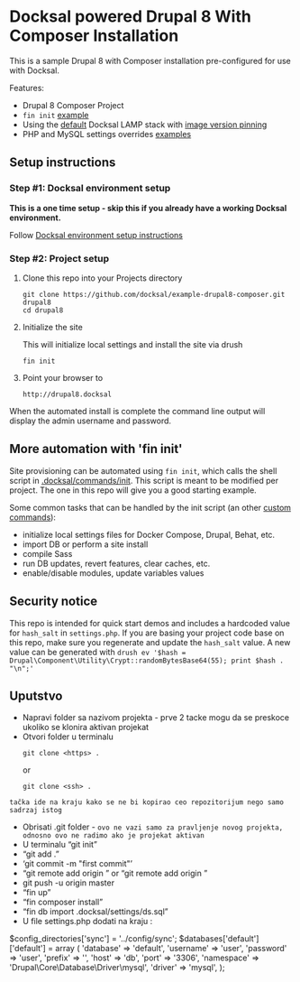 # Docksal powered Drupal 8 With Composer Installation

This is a sample Drupal 8 with Composer installation pre-configured for use with Docksal.

Features:

- Drupal 8 Composer Project
- `fin init` [example](.docksal/commands/init)
- Using the [default](.docksal/docksal.env#L9) Docksal LAMP stack with [image version pinning](.docksal/docksal.env#L13-L15)
- PHP and MySQL settings overrides [examples](.docksal/etc)

## Setup instructions

### Step #1: Docksal environment setup

**This is a one time setup - skip this if you already have a working Docksal environment.**

Follow [Docksal environment setup instructions](https://docs.docksal.io/en/master/getting-started/env-setup)

### Step #2: Project setup

1. Clone this repo into your Projects directory

    ```
    git clone https://github.com/docksal/example-drupal8-composer.git drupal8
    cd drupal8
    ```

2. Initialize the site

    This will initialize local settings and install the site via drush

    ```
    fin init
    ```

3. Point your browser to

    ```
    http://drupal8.docksal
    ```

When the automated install is complete the command line output will display the admin username and password.


## More automation with 'fin init'

Site provisioning can be automated using `fin init`, which calls the shell script in [.docksal/commands/init](.docksal/commands/init).
This script is meant to be modified per project. The one in this repo will give you a good starting example.

Some common tasks that can be handled by the init script (an other [custom commands](https://docs.docksal.io/en/master/fin/custom-commands/)):

- initialize local settings files for Docker Compose, Drupal, Behat, etc.
- import DB or perform a site install
- compile Sass
- run DB updates, revert features, clear caches, etc.
- enable/disable modules, update variables values


## Security notice

This repo is intended for quick start demos and includes a hardcoded value for `hash_salt` in `settings.php`.
If you are basing your project code base on this repo, make sure you regenerate and update the `hash_salt` value.
A new value can be generated with `drush ev '$hash = Drupal\Component\Utility\Crypt::randomBytesBase64(55); print $hash . "\n";'`



## Uputstvo

- Napravi folder sa nazivom projekta - prve 2 tacke mogu da se preskoce ukoliko se klonira aktivan projekat
- Otvori folder u terminalu
    ```
    git clone <https> .
    ``` 
     or 
    ```
    git clone <ssh> .
    ``` 

`tačka ide na kraju kako se ne bi kopirao ceo repozitorijum nego samo sadrzaj istog` 
- Obrisati .git folder - `ovo ne vazi samo za pravljenje novog projekta, odnosno ovo ne radimo ako je projekat aktivan`
- U terminalu “git init” 
- “git add .”
- ‘git commit -m "first commit"’
- “git remote add origin <https>” or “git remote add origin <ssh>”
- git push -u origin master
- “fin up”
- “fin composer install”
- “fin db import .docksal/settings/ds.sql”
- U file settings.php dodati na kraju :

$config_directories['sync'] = '../config/sync';
$databases['default']['default'] = array (
  'database' => 'default',
  'username' => 'user',
  'password' => 'user',
  'prefix' => '',
  'host' => 'db',
  'port' => '3306',
  'namespace' => 'Drupal\\Core\\Database\\Driver\\mysql',
  'driver' => 'mysql',
);
